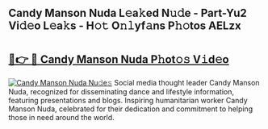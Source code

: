 ## Candy Manson Nuda L𝚎a𝚔ed N𝚞𝚍e - Part-Yu2 Vi𝚍𝚎o L𝚎a𝚔s - H𝚘𝚝 O𝚗𝚕yf𝚊ns P𝚑𝚘tos AELzx

# <h2><a href="http://kfdekh.oniu.top/?m=Candy+Manson+Nuda">🔗👉 🔴 Candy Manson Nuda P𝚑ot𝚘𝚜 V𝚒d𝚎o</a></h2>

[![Candy Manson Nuda Nu𝚍e𝚜](https://i.imgur.com/0qMVB7G.gif)](http://kfdekh.oniu.top/?m=Candy+Manson+Nuda)
Social media thought leader Candy Manson Nuda, recognized for disseminating dance and lifestyle information, featuring presentations and blogs. Inspiring humanitarian worker Candy Manson Nuda, celebrated for their dedication and commitment to helping those in need around the world.  
